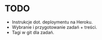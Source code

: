 # TODO

- Instrukcje dot. deploymentu na Heroku.
- Wybranie i przygotowanie zadań + treści.
- Tagi w git dla zadań.
